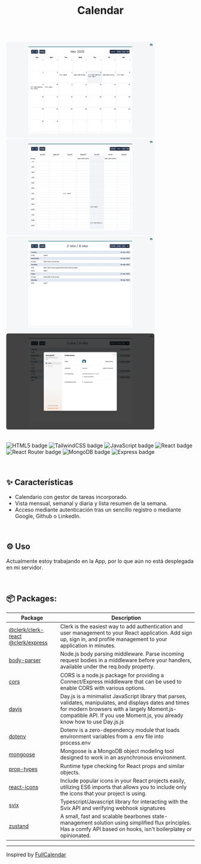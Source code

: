 <div style="display:flex; align-items:center; gap:1rem; justify-content:center; margin-bottom:3rem">
  <h1>Calendar</h1>
</div>

<div>
  <img src="client/public/screenshot-1.webp" style="height:16rem; border-radius:5px">
  <img src="client/public/screenshot-2.webp" style="height:16rem; border-radius:5px">
  <img src="client/public/screenshot-3.webp" style="height:16rem; border-radius:5px">
  <img src="client/public/screenshot-4.webp" style="height:16rem; border-radius:5px">
</div>

<br />

![HTML5 badge](https://img.shields.io/badge/HTML5-2d2d2d?logo=html5)
![TailwindCSS badge](https://img.shields.io/badge/TailwindCSS-2d2d2d?logo=tailwindcss&logoColor=#06B6D4)
![JavaScript badge](https://img.shields.io/badge/JavaScript-2d2d2d?logo=javascript)
![React badge](https://img.shields.io/badge/React-2d2d2d?logo=react)
![React Router badge](https://img.shields.io/badge/React%20Router-2d2d2d?logo=reactrouter)
![MongoDB badge](https://img.shields.io/badge/MongoDB-2d2d2d?logo=mongodb&logoColor=#47A248)
![Express badge](https://img.shields.io/badge/Express-2d2d2d?logo=express&logoColor=#000000)

<br/>

## ✨ Características

- Calendario con gestor de tareas incorporado.
- Vista mensual, semanal y diaria y lista resumen de la semana.
- Acceso mediante autenticación tras un sencillo registro o mediante Google, Github o LinkedIn.

<br/>

## ⚙️ Uso

Actualmente estoy trabajando en la App, por lo que aún no está desplegada en mi servidor.

<br/>

## 📦 Packages:

| Package                                                                               | Description                                                                                                                                                                                                                          |
| ------------------------------------------------------------------------------------- | ------------------------------------------------------------------------------------------------------------------------------------------------------------------------------------------------------------------------------------ |
| [@clerk/clerk-react @clerk/express](https://www.npmjs.com/package/@clerk/clerk-react) | Clerk is the easiest way to add authentication and user management to your React application. Add sign up, sign in, and profile management to your application in minutes.                                                           |
| [body-parser](https://www.npmjs.com/package/body-parser)                              | Node.js body parsing middleware. Parse incoming request bodies in a middleware before your handlers, available under the req.body property.                                                                                          |
| [cors](https://www.npmjs.com/package/cors)                                            | CORS is a node.js package for providing a Connect/Express middleware that can be used to enable CORS with various options.                                                                                                           |
| [dayjs](https://www.npmjs.com/package/dayjs)                                          | Day.js is a minimalist JavaScript library that parses, validates, manipulates, and displays dates and times for modern browsers with a largely Moment.js-compatible API. If you use Moment.js, you already know how to use Day.js.js |
| [dotenv](https://www.npmjs.com/package/dotenv)                                        | Dotenv is a zero-dependency module that loads environment variables from a .env file into process.env                                                                                                                                |
| [mongoose](https://www.npmjs.com/package/mongoose)                                    | Mongoose is a MongoDB object modeling tool designed to work in an asynchronous environment.                                                                                                                                          |
| [prop-types](https://www.npmjs.com/package/prop-types)                                | Runtime type checking for React props and similar objects.                                                                                                                                                                           |
| [react-icons](https://www.npmjs.com/package/react-icons)                              | Include popular icons in your React projects easily, utilizing ES6 imports that allows you to include only the icons that your project is using.                                                                                     |
| [svix](https://www.npmjs.com/package/svix)                                            | Typescript/Javascript library for interacting with the Svix API and verifying webhook signatures                                                                                                                                     |
| [zustand](https://www.npmjs.com/package/zustand)                                      | A small, fast and scalable bearbones state-management solution using simplified flux principles. Has a comfy API based on hooks, isn't boilerplatey or opinionated.                                                                  |

---

Inspired by [FullCalendar](https://fullcalendar.io/)
